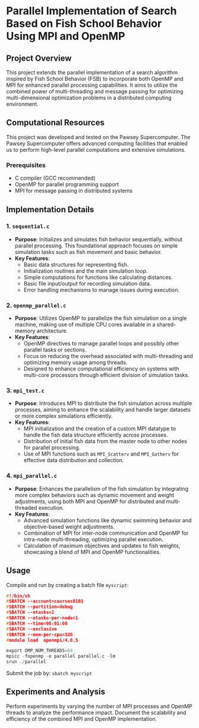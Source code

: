 # Parallel Implementation of Search Based on Fish School Behavior Using MPI and OpenMP

## Project Overview
This project extends the parallel implementation of a search algorithm inspired by Fish School Behavior (FSB) to incorporate both OpenMP and MPI for enhanced parallel processing capabilities. It aims to utilize the combined power of multi-threading and message passing for optimizing multi-dimensional optimization problems in a distributed computing environment.

## Computational Resources

This project was developed and tested on the Pawsey Supercomputer. The Pawsey Supercomputer offers advanced computing facilities that enabled us to perform high-level parallel computations and extensive simulations. 

### Prerequisites
- C compiler (GCC recommended)
- OpenMP for parallel programming support
- MPI for message passing in distributed systems

## Implementation Details

### 1. `sequential.c`
- **Purpose**: Initializes and simulates fish behavior sequentially, without parallel processing. This foundational approach focuses on simple simulation tasks such as fish movement and basic behavior.
- **Key Features**:
  - Basic data structures for representing fish.
  - Initialization routines and the main simulation loop.
  - Simple computations for functions like calculating distances.
  - Basic file input/output for recording simulation data.
  - Error handling mechanisms to manage issues during execution.

### 2. `openmp_parallel.c`
- **Purpose**: Utilizes OpenMP to parallelize the fish simulation on a single machine, making use of multiple CPU cores available in a shared-memory architecture.
- **Key Features**:
  - OpenMP directives to manage parallel loops and possibly other parallel tasks or sections.
  - Focus on reducing the overhead associated with multi-threading and optimizing memory usage among threads.
  - Designed to enhance computational efficiency on systems with multi-core processors through efficient division of simulation tasks.
 
### 3. `mpi_test.c`
- **Purpose**: Introduces MPI to distribute the fish simulation across multiple processes, aiming to enhance the scalability and handle larger datasets or more complex simulations efficiently.
- **Key Features**:
  - MPI initialization and the creation of a custom MPI datatype to handle the fish data structure efficiently across processes.
  - Distribution of initial fish data from the master node to other nodes for parallel processing.
  - Use of MPI functions such as `MPI_Scatterv` and `MPI_Gatherv` for effective data distribution and collection.

### 4. `mpi_parallel.c`
- **Purpose**: Enhances the parallelism of the fish simulation by integrating more complex behaviors such as dynamic movement and weight adjustments, using both MPI and OpenMP for distributed and multi-threaded execution.
- **Key Features**:
  - Advanced simulation functions like dynamic swimming behavior and objective-based weight adjustments.
  - Combination of MPI for inter-node communication and OpenMP for intra-node multi-threading, optimizing parallel execution.
  - Calculation of maximum objectives and updates to fish weights, showcasing a blend of MPI and OpenMP functionalities.

## Usage
Compile and run by creating a batch file `myscript`:

```c
#!/bin/sh 
#SBATCH --account=courses0101
#SBATCH --partition=debug
#SBATCH --ntasks=2
#SBATCH --ntasks-per-node=1
#SBATCH --time=00:01:00
#SBATCH --exclusive
#SBATCH --mem-per-cpu=32G
#module load  openmpi/4.0.5

export OMP_NUM_THREADS=64
mpicc -fopenmp -o parallel parallel.c -lm
srun ./parallel
```

Submit the job by: `sbatch myscript`

## Experiments and Analysis
Perform experiments by varying the number of MPI processes and OpenMP threads to analyze the performance impact. Document the scalability and efficiency of the combined MPI and OpenMP implementation.
